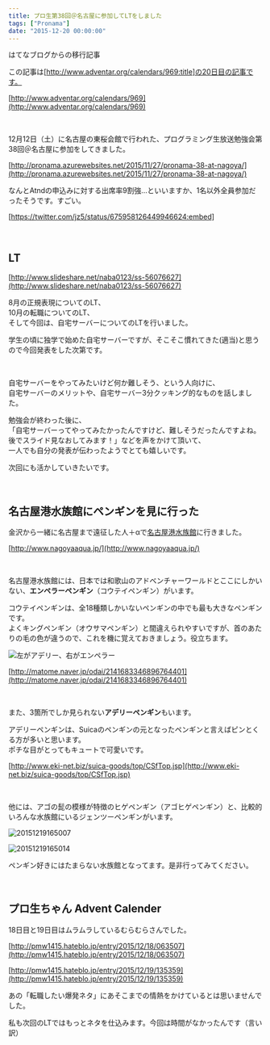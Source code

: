```yaml
---
title: プロ生第38回＠名古屋に参加してLTをしました
tags: ["Pronama"]
date: "2015-12-20 00:00:00"
---
```


<div class="alert info">
はてなブログからの移行記事
</div>

この記事は[http://www.adventar.org/calendars/969:title]の20日目の記事です。

[http://www.adventar.org/calendars/969](http://www.adventar.org/calendars/969)

<br>

12月12日（土）に名古屋の東桜会館で行われた、プログラミング生放送勉強会第38回＠名古屋に参加をしてきました。

[http://pronama.azurewebsites.net/2015/11/27/pronama-38-at-nagoya/](http://pronama.azurewebsites.net/2015/11/27/pronama-38-at-nagoya/)

なんとAtndの申込みに対する出席率9割強…といいますか、1名以外全員参加だったそうです。すごい。

[https://twitter.com/jz5/status/675958126449946624:embed]

<br>

## LT

[http://www.slideshare.net/naba0123/ss-56076627](http://www.slideshare.net/naba0123/ss-56076627)

8月の正規表現についてのLT、  
10月の転職についてのLT、  
そして今回は、自宅サーバーについてのLTを行いました。

学生の頃に独学で始めた自宅サーバーですが、そこそこ慣れてきた(適当)と思うので今回発表をした次第です。

<br>

自宅サーバーをやってみたいけど何か難しそう、という人向けに、  
自宅サーバーのメリットや、自宅サーバー3分クッキング的なものを話しました。

勉強会が終わった後に、  
「自宅サーバーってやってみたかったんですけど、難しそうだったんですよね。後でスライド見なおしてみます！」などを声をかけて頂いて、  
一人でも自分の発表が伝わったようでとても嬉しいです。

次回にも活かしていきたいです。

<br>

## 名古屋港水族館にペンギンを見に行った

金沢から一緒に名古屋まで遠征した人＋αで[名古屋港水族館](http://www.nagoyaaqua.jp/)に行きました。

[http://www.nagoyaaqua.jp/](http://www.nagoyaaqua.jp/)

<br>

名古屋港水族館には、日本では和歌山のアドベンチャーワールドとここにしかいない、**エンペラーペンギン**（コウテイペンギン）がいます。

コウテイペンギンは、全18種類しかいないペンギンの中でも最も大きなペンギンです。  
よくキングペンギン（オウサマペンギン）と間違えられやすいですが、首のあたりの毛の色が違うので、これを機に覚えておきましょう。役立ちます。

![左がアデリー、右がエンペラー](20151219164450.png)

[http://matome.naver.jp/odai/2141683346896764401](http://matome.naver.jp/odai/2141683346896764401)

<br>

また、3箇所でしか見られない**アデリーペンギン**もいます。

アデリーペンギンは、Suicaのペンギンの元となったペンギンと言えばピンとくる方が多いと思います。  
ポチな目がとってもキュートで可愛いです。

[http://www.eki-net.biz/suica-goods/top/CSfTop.jsp](http://www.eki-net.biz/suica-goods/top/CSfTop.jsp)

<br>

他には、アゴの髭の模様が特徴のヒゲペンギン（アゴヒゲペンギン）と、比較的いろんな水族館にいるジェンツーペンギンがいます。

![20151219165007](20151219165007.png)

![20151219165014](20151219165014.png)

ペンギン好きにはたまらない水族館となってます。是非行ってみてください。

<br>

## プロ生ちゃん Advent Calender

18日目と19日目はムラムラしているむらむらさんでした。

[http://pmw1415.hateblo.jp/entry/2015/12/18/063507](http://pmw1415.hateblo.jp/entry/2015/12/18/063507)

[http://pmw1415.hateblo.jp/entry/2015/12/19/135359](http://pmw1415.hateblo.jp/entry/2015/12/19/135359)

あの「転職したい爆発ネタ」にあそこまでの情熱をかけているとは思いませんでした。

私も次回のLTではもっとネタを仕込みます。今回は時間がなかったんです（言い訳）

<br>
